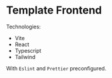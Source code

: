 # Template Frontend

Technologies:

- Vite
- React
- Typescript
- Tailwind

With `Eslint` and `Prettier` preconfigured.
